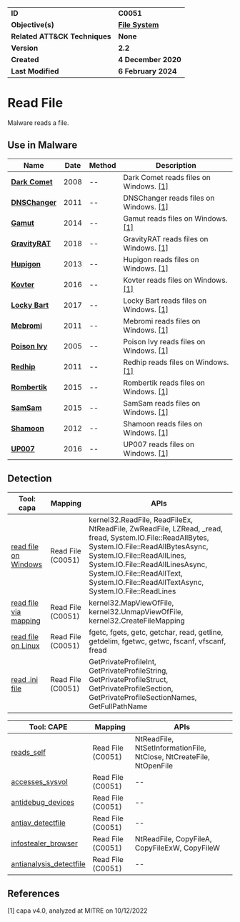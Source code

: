 <table>
<tr>
<td><b>ID</b></td>
<td><b>C0051</b></td>
</tr>
<tr>
<td><b>Objective(s)</b></td>
<td><b><a href="../file-system">File System</a></b></td>
</tr>
<tr>
<td><b>Related ATT&CK Techniques</b></td>
<td><b>None</b></td>
</tr>
<tr>
<td><b>Version</b></td>
<td><b>2.2</b></td>
</tr>
<tr>
<td><b>Created</b></td>
<td><b>4 December 2020</b></td>
</tr>
<tr>
<td><b>Last Modified</b></td>
<td><b>6 February 2024</b></td>
</tr>
</table>


# Read File

Malware reads a file.

## Use in Malware

|Name|Date|Method|Description|
|---|---|---|---|
|[**Dark Comet**](../xample-malware/dark-comet.md)|2008|--|Dark Comet reads files on Windows. [[1]](#1)|
|[**DNSChanger**](../xample-malware/dnschanger.md)|2011|--|DNSChanger reads files on Windows. [[1]](#1)|
|[**Gamut**](../xample-malware/gamut.md)|2014|--|Gamut reads files on Windows. [[1]](#1)|
|[**GravityRAT**](../xample-malware/gravity-rat.md)|2018|--|GravityRAT reads files on Windows. [[1]](#1)|
|[**Hupigon**](../xample-malware/hupigon.md)|2013|--|Hupigon reads files on Windows. [[1]](#1)|
|[**Kovter**](../xample-malware/kovter.md)|2016|--|Kovter reads files on Windows. [[1]](#1)|
|[**Locky Bart**](../xample-malware/locky-bart.md)|2017|--|Locky Bart reads files on Windows. [[1]](#1)|
|[**Mebromi**](../xample-malware/mebromi.md)|2011|--|Mebromi reads files on Windows. [[1]](#1)|
|[**Poison Ivy**](../xample-malware/poison-ivy.md)|2005|--|Poison Ivy reads files on Windows. [[1]](#1)|
|[**Redhip**](../xample-malware/rebhip.md)|2011|--|Redhip reads files on Windows. [[1]](#1)|
|[**Rombertik**](../xample-malware/rombertik.md)|2015|--|Rombertik reads files on Windows. [[1]](#1)|
|[**SamSam**](../xample-malware/samsam.md)|2015|--|SamSam reads files on Windows. [[1]](#1)|
|[**Shamoon**](../xample-malware/shamoon.md)|2012|--|Shamoon reads files on Windows. [[1]](#1)|
|[**UP007**](../xample-malware/up007.md)|2016|--|UP007 reads files on Windows. [[1]](#1)|

## Detection

|Tool: capa|Mapping|APIs|
|---|---|---|
|[read file on Windows](https://github.com/mandiant/capa-rules/blob/master/host-interaction/file-system/read/read-file-on-windows.yml)|Read File (C0051)|kernel32.ReadFile, ReadFileEx, NtReadFile, ZwReadFile, LZRead, _read, fread, System.IO.File::ReadAllBytes, System.IO.File::ReadAllBytesAsync, System.IO.File::ReadAllLines, System.IO.File::ReadAllLinesAsync, System.IO.File::ReadAllText, System.IO.File::ReadAllTextAsync, System.IO.File::ReadLines|
|[read file via mapping](https://github.com/mandiant/capa-rules/blob/master/host-interaction/file-system/read/read-file-via-mapping.yml)|Read File (C0051)|kernel32.MapViewOfFile, kernel32.UnmapViewOfFile, kernel32.CreateFileMapping|
|[read file on Linux](https://github.com/mandiant/capa-rules/blob/master/host-interaction/file-system/read/read-file-on-linux.yml)|Read File (C0051)|fgetc, fgets, getc, getchar, read, getline, getdelim, fgetwc, getwc, fscanf, vfscanf, fread|
|[read .ini file](https://github.com/mandiant/capa-rules/blob/master/host-interaction/file-system/read/read-ini-file.yml)|Read File (C0051)|GetPrivateProfileInt, GetPrivateProfileString, GetPrivateProfileStruct, GetPrivateProfileSection, GetPrivateProfileSectionNames, GetFullPathName|

|Tool: CAPE|Mapping|APIs|
|---|---|---|
|[reads_self](https://github.com/CAPESandbox/community/tree/master/modules/signatures/reads_self.py)|Read File (C0051)|NtReadFile, NtSetInformationFile, NtClose, NtCreateFile, NtOpenFile|
|[accesses_sysvol](https://github.com/CAPESandbox/community/tree/master/modules/signatures/accesses_sysvol.py)|Read File (C0051)|--|
|[antidebug_devices](https://github.com/CAPESandbox/community/tree/master/modules/signatures/antidebug_devices.py)|Read File (C0051)|--|
|[antiav_detectfile](https://github.com/CAPESandbox/community/tree/master/modules/signatures/antiav_detectfile.py)|Read File (C0051)|--|
|[infostealer_browser](https://github.com/CAPESandbox/community/tree/master/modules/signatures/infostealer_browser.py)|Read File (C0051)|NtReadFile, CopyFileA, CopyFileExW, CopyFileW|
|[antianalysis_detectfile](https://github.com/CAPESandbox/community/tree/master/modules/signatures/antianalysis_detectfile.py)|Read File (C0051)|--|

## References

<a name="1">[1]</a> capa v4.0, analyzed at MITRE on 10/12/2022

